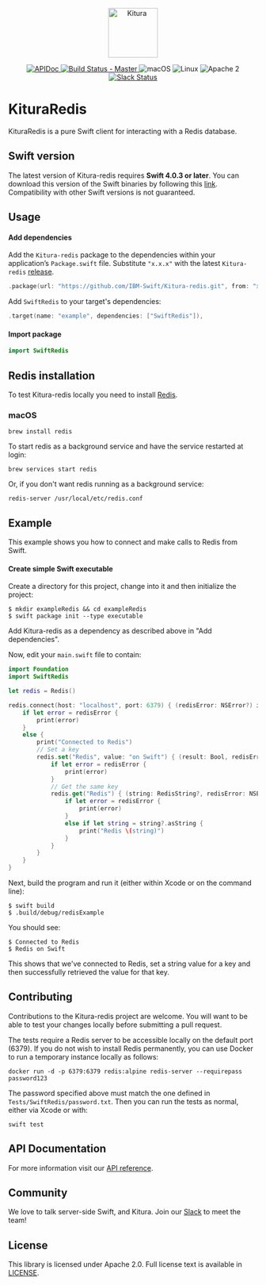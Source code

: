 <p align="center">
    <a href="http://kitura.io/">
        <img src="https://raw.githubusercontent.com/IBM-Swift/Kitura/master/Sources/Kitura/resources/kitura-bird.svg?sanitize=true" height="100" alt="Kitura">
    </a>
</p>


<p align="center">
    <a href="https://ibm-swift.github.io/Kitura-redis/index.html">
    <img src="https://img.shields.io/badge/apidoc-KituraRedis-1FBCE4.svg?style=flat" alt="APIDoc">
    </a>
    <a href="https://travis-ci.org/IBM-Swift/Kitura-redis">
    <img src="https://travis-ci.org/IBM-Swift/Kitura-redis.svg?branch=master" alt="Build Status - Master">
    </a>
    <img src="https://img.shields.io/badge/os-macOS-green.svg?style=flat" alt="macOS">
    <img src="https://img.shields.io/badge/os-linux-green.svg?style=flat" alt="Linux">
    <img src="https://img.shields.io/badge/license-Apache2-blue.svg?style=flat" alt="Apache 2">
    <a href="http://swift-at-ibm-slack.mybluemix.net/">
    <img src="http://swift-at-ibm-slack.mybluemix.net/badge.svg" alt="Slack Status">
    </a>
</p>

# KituraRedis

KituraRedis is a pure Swift client for interacting with a Redis database.

## Swift version
The latest version of Kitura-redis requires **Swift 4.0.3 or later**. You can download this version of the Swift binaries by following this [link](https://swift.org/download/). Compatibility with other Swift versions is not guaranteed.

## Usage

#### Add dependencies

Add the `Kitura-redis` package to the dependencies within your application’s `Package.swift` file. Substitute `"x.x.x"` with the latest `Kitura-redis` [release](https://github.com/IBM-Swift/Kitura-redis/releases).

```swift
.package(url: "https://github.com/IBM-Swift/Kitura-redis.git", from: "x.x.x")
```

Add `SwiftRedis` to your target's dependencies:

```swift
.target(name: "example", dependencies: ["SwiftRedis"]),
```

#### Import package

  ```swift
  import SwiftRedis
  ```

## Redis installation

To test Kitura-redis locally you need to install [Redis](https://redis.io).

### macOS
```
brew install redis
```

To start redis as a background service and have the service restarted at login:
```
brew services start redis
```

Or, if you don't want redis running as a background service:
```
redis-server /usr/local/etc/redis.conf
```

## Example

This example shows you how to connect and make calls to Redis from Swift.

#### Create simple Swift executable

Create a directory for this project, change into it and then initialize the project:
```
$ mkdir exampleRedis && cd exampleRedis
$ swift package init --type executable
```

Add Kitura-redis as a dependency as described above in "Add dependencies".

Now, edit your `main.swift` file to contain:

```swift
import Foundation
import SwiftRedis

let redis = Redis()

redis.connect(host: "localhost", port: 6379) { (redisError: NSError?) in
    if let error = redisError {
        print(error)
    }
    else {
        print("Connected to Redis")
        // Set a key
        redis.set("Redis", value: "on Swift") { (result: Bool, redisError: NSError?) in
            if let error = redisError {
                print(error)
            }
            // Get the same key
            redis.get("Redis") { (string: RedisString?, redisError: NSError?) in
                if let error = redisError {
                    print(error)
                }
                else if let string = string?.asString {
                    print("Redis \(string)")
                }
            }
        }
    }
}
```

Next, build the program and run it (either within Xcode or on the command line):
```
$ swift build
$ .build/debug/redisExample
```

You should see:
```
$ Connected to Redis
$ Redis on Swift
```
This shows that we've connected to Redis, set a string value for a key and then successfully retrieved the value for that key.

## Contributing

Contributions to the Kitura-redis project are welcome.  You will want to be able to test your changes locally before submitting a pull request.

The tests require a Redis server to be accessible locally on the default port (6379).  If you do not wish to install Redis permanently, you can use Docker to run a temporary instance locally as follows:
```
docker run -d -p 6379:6379 redis:alpine redis-server --requirepass password123
```
The password specified above must match the one defined in `Tests/SwiftRedis/password.txt`.  Then you can run the tests as normal, either via Xcode or with:
```
swift test
```

## API Documentation
For more information visit our [API reference](https://ibm-swift.github.io/Kitura-redis/index.html).

## Community

We love to talk server-side Swift, and Kitura. Join our [Slack](http://swift-at-ibm-slack.mybluemix.net/) to meet the team!

## License
This library is licensed under Apache 2.0. Full license text is available in [LICENSE](https://github.com/IBM-Swift/Kitura-redis/blob/master/LICENSE.txt).

